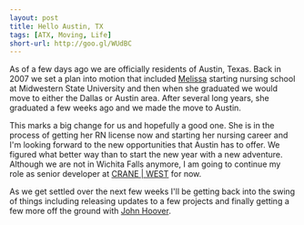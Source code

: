 ```yaml
---
layout: post
title: Hello Austin, TX
tags: [ATX, Moving, Life]
short-url: http://goo.gl/WUdBC
---
```

As of a few days ago we are officially residents of Austin, Texas. Back in 2007 we set a plan into motion that included [Melissa](http://twitter.com/melissafleeting) starting nursing school at Midwestern State University and then when she graduated we would move to either the Dallas or Austin area. After several long years, she graduated a few weeks ago and we made the move to Austin.

This marks a big change for us and hopefully a good one. She is in the process of getting her RN license now and starting her nursing career and I'm looking forward to the new opportunities that Austin has to offer. We figured what better way than to start the new year with a new adventure. Although we are not in Wichita Falls anymore, I am going to continue my role as senior developer at [CRANE | WEST](http://crane-west.com) for now.

As we get settled over the next few weeks I'll be getting back into the swing of things including releasing updates to a few projects and finally getting a few more off the ground with [John Hoover](http://twitter.com/defvayne23).
